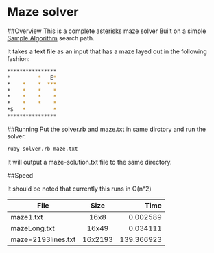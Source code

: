 # Maze solver

##Overview
This is a complete asterisks maze solver Built on a simple 
[Sample Algorithm][maze1] search path. 

[maze1]: https://en.wikipedia.org/wiki/Pathfinding

It takes a text file as an input that has a maze layed out in the following 
fashion:

```sh
****************
*         *   E*
*    *    *  ***
*    *    *    *
*    *    *    *
*    *    *    *
*S   *         *
****************
```

##Running
Put the solver.rb and maze.txt in same dirctory and run the solver.

```sh
ruby solver.rb maze.txt
```

It will output a maze-solution.txt file to the same directory. 


##Speed 

It should be noted that currently this runs in O(n^2)

| File               | Size    | Time       |
| ------------------ |:-------:| ----------:|
| maze1.txt          | 16x8    |   0.002589 |
| mazeLong.txt       | 16x49   |   0.034111 |
| maze-2193lines.txt | 16x2193 | 139.366923 |